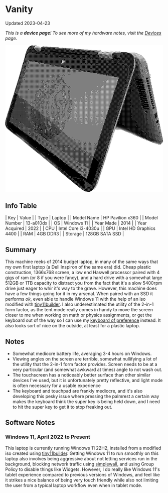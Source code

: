 # Vanity

Updated 2023-04-23

*This is a **device page**! To see more of my hardware notes, visit the [Devices](../devices) page.*

![HP Pavilion x360 from the front right, folded into tent mode](../public/images/devices/vanity.png)

## Info Table

| Key           | Value                         |
| Type          | Laptop                        |
| Model Name    | HP Pavilion x360              |
| Model Number  | 13-a010dx                     |
| OS            | Windows 11                    |
| Year Made     | 2014                          |
| Year Acquired | 2022                          |
| CPU           | Intel Core i3-4030u           |
| GPU           | Intel HD Graphics 4400        |
| RAM           | 4GB DDR3                      |
| Storage       | 128GB SATA SSD                |

## Summary

This machine reeks of 2014 budget laptop, in many of the same ways that my own first laptop (a Dell Inspiron of the same era) did. Cheap plastic construction, 1366x768 screen, a low end Haswell processor paired with 4 gigs of ram (or 8 if you were fancy), and a hard drive with a somewhat large 512GB or 1TB capacity to distract you from the fact that it's a slow 5400rpm drive just eager to whir it's way to the grave. However, this machine does have a few things going for it in my arsenal. When paired with an SSD it performs *ok*, even able to handle Windows 11 with the help of an iso modified with [tiny11builder](https://github.com/ntdevlabs/tiny11builder). I also underestimated the utility of the 2-in-1 form factor, as the tent mode really comes in handy to move the screen closer to me when working on math or physics assignments, or get the keyboard out of the way so I can use my [keyboard of preference](./uses) instead. It also looks sort of nice on the outside, at least for a plastic laptop.

## Notes

- Somewhat mediocre battery life, averaging 3-4 hours on Windows.
- Viewing angles on the screen are terrible, somewhat nullifying a lot of the utility that the 2-in-1 form factor provides. Screen needs to be at a very particular (and somewhat awkward at times) angle to not wash out.
- The touchscreen has a noticeably better surface than other similar devices I've used, but it is unfortunately pretty reflective, and light mode is often necessary for a usable experience 
- The keyboard and touchpad are frankly mediocre, and it's also developing this pesky issue where pressing the palmrest a certain way makes the keyboard think the super key is being held down, and I need to hit the super key to get it to stop freaking out.

## Software Notes

### Windows 11, April 2022 to Present

This laptop is currently running Windows 11 22H2, installed from a modified iso created using [tiny11builder](https://github.com/ntdevlabs/tiny11builder). Getting Windows 11 to run smoothly on this laptop also involves being aggressive about not letting services run in the background, blocking network traffic using [simplewall](https://www.henrypp.org/product/simplewall), and using Group Policy to disable things like Widgets. However, I do really like Windows 11's tablet experience compared to previous versions of Windows, and feel like it strikes a nice balance of being very touch friendly while also not limiting the user from a typical laptop workflow even when in tablet mode.